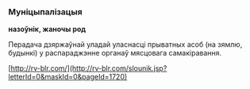 ### Муніцыпалізацыя
**назоўнік, жаночы род**

Перадача дзяржаўнай уладай уласнасці прыватных асоб (на зямлю, будынкі) у распараджэнне органаў мясцовага самакіравання.

<a rel="author">[http://rv-blr.com/](http://rv-blr.com/slounik.jsp?letterId=0&maskId=0&pageId=1720)</a>
